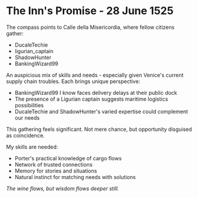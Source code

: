# The Inn's Promise - 28 June 1525

The compass points to Calle della Misericordia, where fellow citizens gather:
- DucaleTechie
- ligurian_captain
- ShadowHunter
- BankingWizard99

An auspicious mix of skills and needs - especially given Venice's current supply chain troubles. Each brings unique perspective:
- BankingWizard99 I know faces delivery delays at their public dock
- The presence of a Ligurian captain suggests maritime logistics possibilities
- DucaleTechie and ShadowHunter's varied expertise could complement our needs

This gathering feels significant. Not mere chance, but opportunity disguised as coincidence.

My skills are needed:
- Porter's practical knowledge of cargo flows
- Network of trusted connections
- Memory for stories and situations
- Natural instinct for matching needs with solutions

*The wine flows, but wisdom flows deeper still.*
